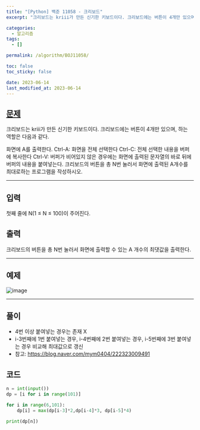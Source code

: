 ```yaml
---
title: "[Python] 백준 11058 - 크리보드"
excerpt: "크리보드는 kriii가 만든 신기한 키보드이다. 크리보드에는 버튼이 4개만 있으며, 하는 역할은 다음과 같다. 크리보드의 버튼을 총 N번 눌러서 화면에 출력된 A개수를 최대로하는 프로그램을 작성하시오."

categories:
  - 알고리즘
tags:
  - []

permalink: /algorithm/BOJ11058/

toc: false
toc_sticky: false

date: 2023-06-14
last_modified_at: 2023-06-14
---
```


## [문제](https://www.acmicpc.net/problem/11058)

크리보드는 kriii가 만든 신기한 키보드이다. 크리보드에는 버튼이 4개만 있으며, 하는 역할은 다음과 같다.

화면에 A를 출력한다.
Ctrl-A: 화면을 전체 선택한다
Ctrl-C: 전체 선택한 내용을 버퍼에 복사한다
Ctrl-V: 버퍼가 비어있지 않은 경우에는 화면에 출력된 문자열의 바로 뒤에 버퍼의 내용을 붙여넣는다.
크리보드의 버튼을 총 N번 눌러서 화면에 출력된 A개수를 최대로하는 프로그램을 작성하시오.

***

## 입력
첫째 줄에 N(1 ≤ N ≤ 100)이 주어진다.

## 출력
크리보드의 버튼을 총 N번 눌러서 화면에 출력할 수 있는 A 개수의 최댓값을 출력한다.

***

## 예제
![image](https://github.com/JS042/cs231n/assets/84077022/40fbb3ce-cbf9-42e6-a297-6e8690f257ef)

***

## 풀이
- 4번 이상 붙여넣는 경우는 존재 X
- i-3번째에 1번 붙여넣는 경우, i-4번째에 2번 붙여넣는 경우, i-5번째에 3번 붙여넣는 경우 비교해 최대값으로 갱신
- 참고: <https://blog.naver.com/mym0404/222323009491>

## 코드

```python
n = int(input())
dp = [i for i in range(101)]

for i in range(6,101):
    dp[i] = max(dp[i-3]*2,dp[i-4]*3, dp[i-5]*4)

print(dp[n])
```